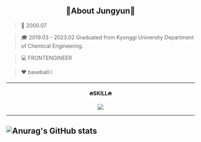 <center><h2>🩵About Jungyun🩵</h2></center>

>🎉 2000.07

>🎓 2019.03 - 2023.02 Graduated from Kyonggi University Department of Chemical Engineering.

>💻 FRONTENGINEER

>❤️ baseball⚾️ 
---
<center><h4>🔥SKILL🔥</h4></center>
<center>
<img src="https://img.shields.io/badge/html5-E34F26?style=for-the-badge&logo=html5&logoColor=white"></center>

---

![Anurag's GitHub stats](https://github-readme-stats.vercel.app/api?username=yun0727&theme=dark&show_icons=true)
---
